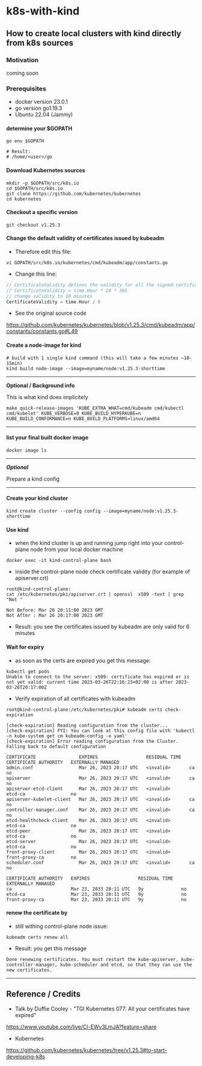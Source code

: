 # k8s-with-kind

## How to create local clusters with kind directly from k8s sources

### Motivation

coming soon

### Prerequisites

- docker version 23.0.1
- go version go1.19.3
- Ubuntu 22.04 (Jammy)


#### determine your $GOPATH

```shell
go env $GOPATH

# Result:
# /home/<user>/go
```

#### Download Kubernetes sources

```shell
mkdir -p $GOPATH/src/k8s.io
cd $GOPATH/src/k8s.io
git clone https://github.com/kubernetes/kubernetes
cd kubernetes
```

#### Checkout a specific version

```shell
git checkout v1.25.3
```

#### Change the default validity of certificates issued by kubeadm

* Therefore edit this file:

```shell
vi GOPATH/src/k8s.io/kubernetes/cmd/kubeadm/app/constants.go
```

* Change this line:

```go
// CertificateValidity defines the validity for all the signed certificates generated by kubeadm
// CertificateValidity = time.Hour * 24 * 365
// change validity to 10 minutes
CertificateValidity = time.Hour / 6
```

* See the original source code

https://github.com/kubernetes/kubernetes/blob/v1.25.3/cmd/kubeadm/app/constants/constants.go#L49

#### Create a node-image for kind

```shell
# build with 1 single kind command (this will take a few minutes ~10-15min)
kind build node-image --image=myname/node:v1.25.3-shorttime
```

---

**Optional / Background info**

This is what kind does implicitely

```shell
make quick-release-images 'KUBE_EXTRA_WHAT=cmd/kubeadm cmd/kubectl cmd/kubelet' KUBE_VERBOSE=0 KUBE_BUILD_HYPERKUBE=n KUBE_BUILD_CONFORMANCE=n KUBE_BUILD_PLATFORMS=linux/amd64
```

---

#### list your final built docker image

```shell
docker image ls
```

---

***Optional***

Prepare a kind config

---


#### Create your kind cluster

```shell 
kind create cluster --config config --image=myname/node:v1.25.3-shorttime
```

#### Use kind

* when the kind cluster is up and running jump right into your control-plane node from your local docker machine

```shell
docker exec -it kind-control-plane bash
```

* inside the control-plane node check certificate validity (for example of apiserver.crt)

```shell
root@kind-control-plane:
cat /etc/kubernetes/pki/apiserver.crt | openssl  x509 -text | grep "Not "      

Not Before: Mar 26 20:11:00 2023 GMT
Not After : Mar 26 20:17:00 2023 GMT
```

* Result: you see the certificates issued by kubeadm are only valid for 6 minutes

#### Wait for expiry

* as soon as the certs are expired you get this message:

```shell
kubectl get pods
Unable to connect to the server: x509: certificate has expired or is not yet valid: current time 2023-03-26T22:16:23+02:00 is after 2023-03-26T20:17:00Z
```

* Verify expiration of all certificates with kubeadm

```shell
root@kind-control-plane:/etc/kubernetes/pki# kubeadm certs check-expiration
```

```text
[check-expiration] Reading configuration from the cluster...
[check-expiration] FYI: You can look at this config file with 'kubectl -n kube-system get cm kubeadm-config -o yaml'
[check-expiration] Error reading configuration from the Cluster. Falling back to default configuration

CERTIFICATE                EXPIRES                  RESIDUAL TIME   CERTIFICATE AUTHORITY   EXTERNALLY MANAGED
admin.conf                 Mar 26, 2023 20:17 UTC   <invalid>       ca                      no      
apiserver                  Mar 26, 2023 20:17 UTC   <invalid>       ca                      no      
apiserver-etcd-client      Mar 26, 2023 20:17 UTC   <invalid>       etcd-ca                 no      
apiserver-kubelet-client   Mar 26, 2023 20:17 UTC   <invalid>       ca                      no      
controller-manager.conf    Mar 26, 2023 20:17 UTC   <invalid>       ca                      no      
etcd-healthcheck-client    Mar 26, 2023 20:17 UTC   <invalid>       etcd-ca                 no      
etcd-peer                  Mar 26, 2023 20:17 UTC   <invalid>       etcd-ca                 no      
etcd-server                Mar 26, 2023 20:17 UTC   <invalid>       etcd-ca                 no      
front-proxy-client         Mar 26, 2023 20:17 UTC   <invalid>       front-proxy-ca          no      
scheduler.conf             Mar 26, 2023 20:17 UTC   <invalid>       ca                      no      

CERTIFICATE AUTHORITY   EXPIRES                  RESIDUAL TIME   EXTERNALLY MANAGED
ca                      Mar 23, 2033 20:11 UTC   9y              no      
etcd-ca                 Mar 23, 2033 20:11 UTC   9y              no      
front-proxy-ca          Mar 23, 2033 20:11 UTC   9y              no
```

#### renew the certificate by

* still withing control-plane node issue:

```shell
kubeadm certs renew all
```

* Result: you get this message

```text
Done renewing certificates. You must restart the kube-apiserver, kube-controller-manager, kube-scheduler and etcd, so that they can use the new certificates.
```

---

## Reference / Credits

* Talk by Duffie Cooley - "TGI Kubernetes 077: All your certificates have expired"

https://www.youtube.com/live/Cl-EWv3LmJA?feature=share

* Kubernetes

https://github.com/kubernetes/kubernetes/tree/v1.25.3#to-start-developing-k8s
